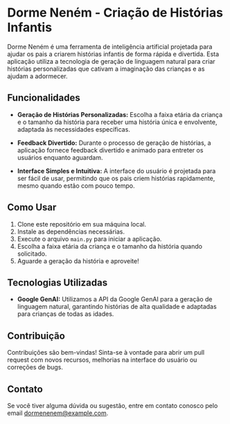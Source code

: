 # Dorme Neném - Criação de Histórias Infantis

Dorme Neném é uma ferramenta de inteligência artificial projetada para ajudar os pais a criarem histórias infantis de forma rápida e divertida. Esta aplicação utiliza a tecnologia de geração de linguagem natural para criar histórias personalizadas que cativam a imaginação das crianças e as ajudam a adormecer.

## Funcionalidades

- **Geração de Histórias Personalizadas:** Escolha a faixa etária da criança e o tamanho da história para receber uma história única e envolvente, adaptada às necessidades específicas.

- **Feedback Divertido:** Durante o processo de geração de histórias, a aplicação fornece feedback divertido e animado para entreter os usuários enquanto aguardam.

- **Interface Simples e Intuitiva:** A interface do usuário é projetada para ser fácil de usar, permitindo que os pais criem histórias rapidamente, mesmo quando estão com pouco tempo.

## Como Usar

1. Clone este repositório em sua máquina local.
2. Instale as dependências necessárias.
3. Execute o arquivo `main.py` para iniciar a aplicação.
4. Escolha a faixa etária da criança e o tamanho da história quando solicitado.
5. Aguarde a geração da história e aproveite!

## Tecnologias Utilizadas

- **Google GenAI:** Utilizamos a API da Google GenAI para a geração de linguagem natural, garantindo histórias de alta qualidade e adaptadas para crianças de todas as idades.

## Contribuição

Contribuições são bem-vindas! Sinta-se à vontade para abrir um pull request com novos recursos, melhorias na interface do usuário ou correções de bugs.

## Contato

Se você tiver alguma dúvida ou sugestão, entre em contato conosco pelo email dormenenem@example.com.
